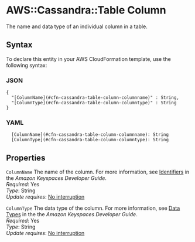 # AWS::Cassandra::Table Column<a name="aws-properties-cassandra-table-column"></a>

The name and data type of an individual column in a table\.

## Syntax<a name="aws-properties-cassandra-table-column-syntax"></a>

To declare this entity in your AWS CloudFormation template, use the following syntax:

### JSON<a name="aws-properties-cassandra-table-column-syntax.json"></a>

```
{
  "[ColumnName](#cfn-cassandra-table-column-columnname)" : String,
  "[ColumnType](#cfn-cassandra-table-column-columntype)" : String
}
```

### YAML<a name="aws-properties-cassandra-table-column-syntax.yaml"></a>

```
  [ColumnName](#cfn-cassandra-table-column-columnname): String
  [ColumnType](#cfn-cassandra-table-column-columntype): String
```

## Properties<a name="aws-properties-cassandra-table-column-properties"></a>

`ColumnName`  <a name="cfn-cassandra-table-column-columnname"></a>
The name of the column\. For more information, see [Identifiers](https://docs.aws.amazon.com/keyspaces/latest/devguide/cql.elements.html#cql.elements.identifier) in the *Amazon Keyspaces Developer Guide*\.  
*Required*: Yes  
*Type*: String  
*Update requires*: [No interruption](https://docs.aws.amazon.com/AWSCloudFormation/latest/UserGuide/using-cfn-updating-stacks-update-behaviors.html#update-no-interrupt)

`ColumnType`  <a name="cfn-cassandra-table-column-columntype"></a>
The data type of the column\. For more information, see [Data Types](https://docs.aws.amazon.com/keyspaces/latest/devguide/cql.elements.html#cql.data-types) in the the *Amazon Keyspaces Developer Guide*\.  
*Required*: Yes  
*Type*: String  
*Update requires*: [No interruption](https://docs.aws.amazon.com/AWSCloudFormation/latest/UserGuide/using-cfn-updating-stacks-update-behaviors.html#update-no-interrupt)